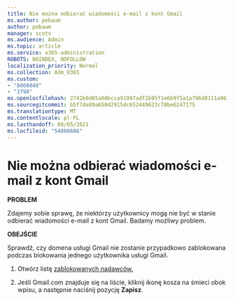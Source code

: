 ```yaml
---
title: Nie można odbierać wiadomości e-mail z kont Gmail
ms.author: pebaum
author: pebaum
manager: scotv
ms.audience: Admin
ms.topic: article
ms.service: o365-administration
ROBOTS: NOINDEX, NOFOLLOW
localization_priority: Normal
ms.collection: Adm_O365
ms.custom:
- "8000048"
- "3798"
ms.openlocfilehash: 2742b0d85a80bcca91997adf2b95f1e6b9f5a1a796d8111a961f545f2364613d
ms.sourcegitcommit: b5f7da89a650d2915dc652449623c78be6247175
ms.translationtype: MT
ms.contentlocale: pl-PL
ms.lasthandoff: 08/05/2021
ms.locfileid: "54060686"
---
```

# <a name="unable-to-receive-email-from-gmail-accounts"></a>Nie można odbierać wiadomości e-mail z kont Gmail

**PROBLEM**

Zdajemy sobie sprawę, że niektórzy użytkownicy mogą nie być w stanie odbierać wiadomości e-mail z kont Gmail. Badamy możliwy problem.

**OBEJŚCIE**

Sprawdź, czy domena usługi Gmail nie zostanie przypadkowo zablokowana podczas blokowania jednego użytkownika usługi Gmail.

1. Otwórz listę [zablokowanych nadawców.](https://go.microsoft.com/fwlink/?linkid=2121010)

2. Jeśli Gmail.com znajduje się na liście, kliknij ikonę kosza na śmieci obok wpisu, a następnie naciśnij pozycję **Zapisz**.
